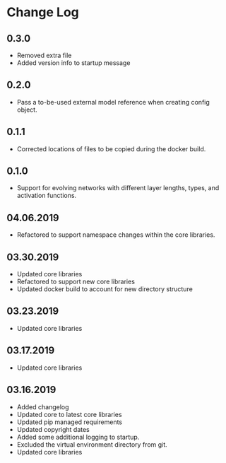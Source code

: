Change Log
==========

0.3.0
-----
* Removed extra file
* Added version info to startup message

0.2.0
-----
* Pass a to-be-used external model reference when creating config object.

0.1.1
-----
* Corrected locations of files to be copied during the docker build.

0.1.0
-----
* Support for evolving networks with different layer lengths, types, and activation functions.

04.06.2019
----------
* Refactored to support namespace changes within the core libraries.

03.30.2019
----------
* Updated core libraries
* Refactored to support new core libraries
* Updated docker build to account for new directory structure

03.23.2019
----------
* Updated core libraries

03.17.2019
----------
* Updated core libraries

03.16.2019
----------
* Added changelog
* Updated core to latest core libraries
* Updated pip managed requirements
* Updated copyright dates
* Added some additional logging to startup.
* Excluded the virtual environment directory from git.
* Updated core libraries

